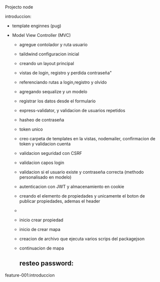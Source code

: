 Projecto node

introduccion:

- template enginnes (pug)
- Model View Controller (MVC)

  - agregue contolador y ruta usuario
  - taildwind configuracion inicial
  - creando un layout principal
  - vistas de login, registro y perdida contraseña"
  - referenciando rutas a login,registro y olvido
  - agregando sequalize y un modelo
  - registrar los datos desde el formulario
  - express-validator, y validacion de usuarios repetidos
  - hasheo de contraseña
  - token unico
  - creo carpeta de templates en la vistas, nodemailer, confirmacion de token y validacion cuenta
  - validacion seguridad con CSRF
  - validacion capos login
  - validacion si el usuario existe y contraseña correcta (methodo personalisado en modelo)
  - autenticacion con JWT y almacenamiento en cookie
  - creando el elemento de propiedades y unicamente el boton de publicar propiedades, ademas el header
  - 
  - inicio crear propiedad
  - inicio de crear mapa
  - creacion de archivo que ejecuta varios scrips del packagejson
  - continuacion de mapa


    ## resteo password:

feature-001:introduccion
